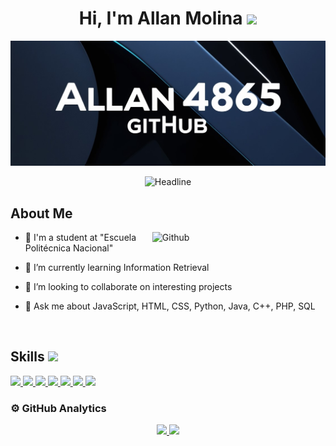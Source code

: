 <div align="center">
<h1> Hi, I'm Allan Molina <img src = "https://raw.githubusercontent.com/MartinHeinz/MartinHeinz/master/wave.gif" width = 30px> </h1>
</div>

![Banner](https://github.com/Allan4865/Allan4865/blob/assets/banner.jpg)

<div align=center>
    <img src="https://readme-typing-svg.herokuapp.com?color=%236FDA44&size=32&center=true&vCenter=true&width=600&height=50&lines=Computer+Science+Student;Interested+in%3A+Fullstack+Dev%2C;AI+and+Cybersecurity" alt="Headline" />
</div>

<h2> About Me </h2>

<img width="55%" align="right" alt="Github" src="https://raw.githubusercontent.com/onimur/.github/master/.resources/git-header.svg" />

- 🔭 I'm a student at "Escuela Politécnica Nacional"
  
- 🌱 I’m currently learning Information Retrieval
  
- 👯 I’m looking to collaborate on interesting projects
  
- 💬 Ask me about JavaScript, HTML, CSS, Python, Java, C++, PHP, SQL

<br>  
<h2> Skills <img src = "https://media2.giphy.com/media/QssGEmpkyEOhBCb7e1/giphy.gif?cid=ecf05e47a0n3gi1bfqntqmob8g9aid1oyj2wr3ds3mg700bl&rid=giphy.gif" width = 32px> </h2>
<a href= https://github.com/Aditya664?tab=repositories&q=&type=&language=python&sort= > <img width ='32px' src ='https://raw.githubusercontent.com/rahulbanerjee26/githubAboutMeGenerator/main/icons/python.svg'> </a>
<a href= https://github.com/Aditya664?tab=repositories&q=&type=&language=javascript&sort= > <img width ='32px' src ='https://raw.githubusercontent.com/rahulbanerjee26/githubAboutMeGenerator/main/icons/javascript.svg'> </a>
<a href= https://github.com/Aditya664?tab=repositories&q=&type=&language=cpp&sort= > <img width ='32px' src ='https://raw.githubusercontent.com/rahulbanerjee26/githubAboutMeGenerator/main/icons/cpp.svg'> </a>
<a href= https://github.com/Aditya664?tab=repositories&q=&type=&language=css&sort= > <img width ='32px' src ='https://raw.githubusercontent.com/rahulbanerjee26/githubAboutMeGenerator/main/icons/css.svg'> </a>
<a href= https://github.com/Aditya664?tab=repositories&q=&type=&language=html&sort= > <img width ='32px' src ='https://raw.githubusercontent.com/rahulbanerjee26/githubAboutMeGenerator/main/icons/html.svg'> </a>
<a href="https://github.com/Aditya664?tab=repositories&q=&type=&language=html&sort=">
  <img width="32px" src="https://cdn-icons-png.flaticon.com/512/226/226777.png">
</a>
<a href="https://github.com/Aditya664?tab=repositories&q=&type=&language=html&sort=">
  <img width="32px" src="https://upload.wikimedia.org/wikipedia/commons/thumb/2/27/PHP-logo.svg/2560px-PHP-logo.svg.png">
</a>

### ⚙️  GitHub Analytics

<p align="center">
<a href="https://github.com/Allan4865">
  <img height="180em" src="https://github-readme-stats-eight-theta.vercel.app/api?username=Allan4865&show_icons=true&theme=algolia&include_all_commits=true&count_private=true"/>
  <img height="180em" src="https://github-readme-stats-eight-theta.vercel.app/api/top-langs/?username=Allan4865&layout=compact&langs_count=8&theme=algolia"/>
</a>
</p>

